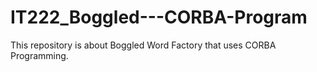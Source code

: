 # IT222_Boggled---CORBA-Program
This repository is about Boggled Word Factory that uses CORBA Programming. 

